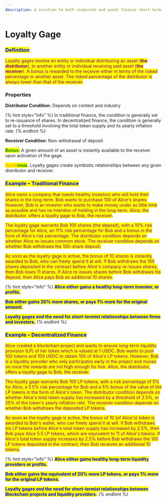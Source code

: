 ```yaml
---
description: A solution to both corporate and asset finance short-termism.
---
```


# Loyalty Gage

### <mark style="color:blue;">Definition</mark>

<mark style="color:purple;">Loyalty gages involve an entity or individual distributing an asset (</mark><mark style="color:purple;">**the distributor**</mark><mark style="color:purple;">), to another entity or individual receiving said asset (</mark><mark style="color:purple;">**the receiver**</mark><mark style="color:purple;">). A bonus is rewarded to the receiver either in terms of the risked percentage or another asset. The risked percentage of the distributor is always lower than that of the receiver.</mark>

### Properties

**Distributor Condition:**  Depends on context and industry

{% hint style="info" %}
In traditional finance, the condition is generally set to re-issuance of shares. In decentralized finance, the condition is generally set to a threshold involving the total token supply and its yearly inflation rate.
{% endhint %}

**Receiver Condition:** Non-withdrawal of deposit

<mark style="color:green;">**Bonus**</mark><mark style="color:green;">:</mark> A given amount of an asset is instantly available to the receiver upon activation of the gage.

<mark style="color:orange;">**Symb**</mark><mark style="color:green;">**iosis**</mark>**.** Loyalty gages create symbiotic relationships between any given distributor and receiver.

### <mark style="color:blue;">**Example – Traditional Finance**</mark>

<mark style="color:purple;">Alice owns a company that needs healthy investors who will hold their shares in the long-term. Bob wants to purchase 100 of Alice's shares. However, Bob is an investor who wants to make money under as little time as possible and has no intention of holding in the long-term. Alice, the distributor, offers a loyalty gage to Bob, the receiver.</mark>&#x20;

<mark style="color:purple;">The loyalty gage warrants Bob 100 shares (the deposit), with a 10% risk percentage for Alice, an 11% risk percentage for Bob and a bonus in the form of Alice's risk percentage. The distributor condition depends on whether Alice re-issues common stock. The receiver condition depends on whether Bob withdraws the 100-share deposit.</mark> &#x20;

<mark style="color:purple;">As soon as the loyalty gage is active, the bonus of 10 shares is instantly awarded to Bob, who can freely spend it at will. If Bob withdraws the 100 shares deposited in the contract before Alice's company re-issues shares, then Bob loses 11 shares. If Alice re-issues shares before Bob withdraws his deposit, then Alice pays Bob an additional 10 shares.</mark>

{% hint style="info" %}
<mark style="color:blue;">**Alice either gains a healthy long-term investor, or profits.**</mark>

<mark style="color:blue;">**Bob either gains 20% more shares, or pays 1% more for the original amount.**</mark>

<mark style="color:blue;">**Loyalty gages end the need for short-termist relationships between firms and investors.**</mark>
{% endhint %}

### <mark style="color:blue;">**Example – Decentralized Finance**</mark>

<mark style="color:purple;">Alice created a blockchain project and wants to ensure long-term liquidity provision (LP) of her token which is valued at 1 USDC. Bob wants to pool 100 tokens and 100 USDC to obtain 100 of Alice's LP tokens. However, Bob is a liquidity provider who only participates early in the project and moves on once the rewards are not high enough for him. Alice, the distributor, offers a loyalty gage to Bob, the receiver.</mark>&#x20;

<mark style="color:purple;">The loyalty gage warrants Bob 100 LP tokens, with a risk percentage of 5% for Alice, a 5.5% risk percentage for Bob and a 5% bonus of the value of the LP tokens in the form of Alice's token. The distributor condition depends on whether Alice's total token supply has increased by a threshold of 2.5%, or 25% of the token's yearly inflation rate. The receiver condition depends on whether Bob withdraws the deposited LP tokens.</mark>&#x20;

<mark style="color:purple;">As soon as the loyalty gage is active, the bonus of 10 (of Alice's) token is awarded to Bob's wallet, who can freely spend it at will. If Bob withdraws his LP tokens before Alice's total token supply has increased by 2.5%, then Bob pays Alice 5.5 LP tokens, which are equivalent to 11 of Alice's tokens. If Alice's total token supply increases by 2.5% before Bob withdraws the 100 LP tokens deposited in the contract, then Bob receives an additional 10 tokens.</mark>&#x20;

{% hint style="info" %}
<mark style="color:blue;">**Alice either gains healthy long-term liquidity providers or profits.**</mark>

<mark style="color:blue;">**Bob either gains the equivalent of 20% more LP tokens, or pays 1% more for the original LP tokens.**</mark>

<mark style="color:blue;">**Loyalty gages end the need for short-termist relationships between Blockchain projects and liquidity providers.**</mark>
{% endhint %}
